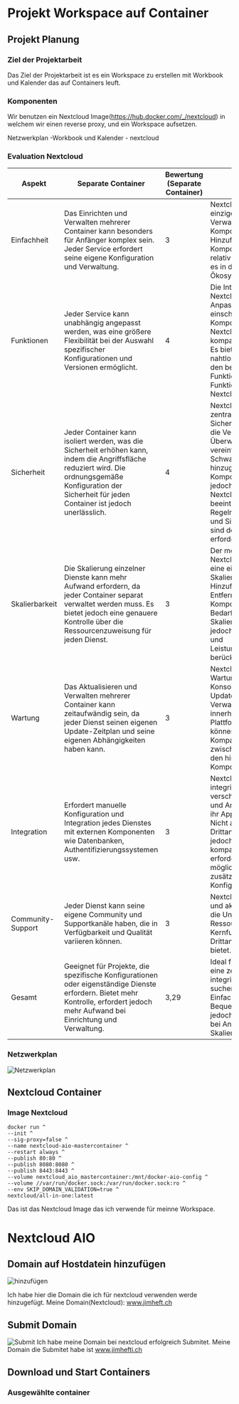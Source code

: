 # Projekt Workspace auf Container

## Projekt Planung 

### Ziel der Projektarbeit 
Das Ziel der Projektarbeit ist es ein Workspace zu erstellen mit Workbook und Kalender das auf Containers leuft.

### Komponenten 
Wir benutzen ein Nextcloud Image(https://hub.docker.com/_/nextcloud) in welchem wir einen reverse proxy, und ein Workspace aufsetzen.

Netzwerkplan 
-Workbook und Kalender - nextcloud 

### Evaluation Nextcloud
| Aspekt            | Separate Container | Bewertung (Separate Container) | Nextcloud | Bewertung (Nextcloud) |
|-------------------|--------------------|-------------------------------|-----------|-----------------------|
| Einfachheit      | Das Einrichten und Verwalten mehrerer Container kann besonders für Anfänger komplex sein. Jeder Service erfordert seine eigene Konfiguration und Verwaltung. | 3 | Nextcloud bietet eine einzige Plattform zur Verwaltung mehrerer Komponenten. Das Hinzufügen neuer Komponenten kann relativ einfacher sein, da es in das Nextcloud-Ökosystem integriert ist. | 5 |
| Funktionen         | Jeder Service kann unabhängig angepasst werden, was eine größere Flexibilität bei der Auswahl spezifischer Konfigurationen und Versionen ermöglicht. | 4 | Die Integration mit Nextcloud kann die Anpassungsoptionen einschränken, da die Komponenten mit der Nextcloud-Umgebung kompatibel sein müssen. Es bietet jedoch eine nahtlose Integration mit den bestehenden Funktionen und Funktionalitäten von Nextcloud. | 3 |
| Sicherheit          | Jeder Container kann isoliert werden, was die Sicherheit erhöhen kann, indem die Angriffsfläche reduziert wird. Die ordnungsgemäße Konfiguration der Sicherheit für jeden Container ist jedoch unerlässlich. | 4 | Nextcloud bietet ein zentrales Sicherheitsmodell, das die Verwaltung und Überwachung vereinfachen kann. Schwachstellen in den hinzugefügten Komponenten könnten jedoch die gesamte Nextcloud-Instanz beeinträchtigen. Regelmäßige Updates und Sicherheitspatches sind dennoch erforderlich. | 3 |
| Skalierbarkeit       | Die Skalierung einzelner Dienste kann mehr Aufwand erfordern, da jeder Container separat verwaltet werden muss. Es bietet jedoch eine genauere Kontrolle über die Ressourcenzuweisung für jeden Dienst. | 3 | Der modulare Ansatz von Nextcloud ermöglicht eine einfachere Skalierbarkeit durch Hinzufügen oder Entfernen von Komponenten nach Bedarf. Bei der Skalierung müssen jedoch Kompatibilitäts- und Leistungsüberlegungen berücksichtigt werden. | 4 |
| Wartung       | Das Aktualisieren und Verwalten mehrerer Container kann zeitaufwändig sein, da jeder Dienst seinen eigenen Update-Zeitplan und seine eigenen Abhängigkeiten haben kann. | 3 | Nextcloud vereinfacht die Wartung durch Konsolidierung von Updates und Verwaltungsaufgaben innerhalb einer einzigen Plattform. Bei Updates können jedoch Kompatibilitätsprobleme zwischen Nextcloud und den hinzugefügten Komponenten auftreten. | 4 |
| Integration       | Erfordert manuelle Konfiguration und Integration jedes Dienstes mit externen Komponenten wie Datenbanken, Authentifizierungssystemen usw. | 3 | Nextcloud bietet eine integrierte Integration mit verschiedenen Diensten und Anwendungen durch ihr App-Ökosystem. Nicht alle Drittanbieterdienste sind jedoch mit Nextcloud kompatibel oder erfordern möglicherweise zusätzliche Konfiguration. | 4 |
| Community-Support | Jeder Dienst kann seine eigene Community und Supportkanäle haben, die in Verfügbarkeit und Qualität variieren können. | 3 | Nextcloud hat eine große und aktive Community, die Unterstützung und Ressourcen für sowohl Kernfunktionen als auch Drittanbieterintegrationen bietet. | 5 |
| Gesamt           | Geeignet für Projekte, die spezifische Konfigurationen oder eigenständige Dienste erfordern. Bietet mehr Kontrolle, erfordert jedoch mehr Aufwand bei Einrichtung und Verwaltung. | 3,29 | Ideal für Projekte, die eine zentrale Lösung mit integrierten Funktionen suchen. Bietet Einfachheit und Bequemlichkeit, kann jedoch Einschränkungen bei Anpassung und Skalierbarkeit haben. | 4,00 |
### Netzwerkplan

![Netzwerkplan](../Bilder/Netzwerkplan.PNG)


## Nextcloud Container

### Image Nextcloud
```
docker run ^
--init ^
--sig-proxy=false ^
--name nextcloud-aio-mastercontainer ^
--restart always ^
--publish 80:80 ^
--publish 8080:8080 ^
--publish 8443:8443 ^
--volume nextcloud_aio_mastercontainer:/mnt/docker-aio-config ^
--volume //var/run/docker.sock:/var/run/docker.sock:ro ^
--env SKIP_DOMAIN_VALIDATION=true ^
nextcloud/all-in-one:latest
```
Das ist das Nextcloud Image das ich verwende für meinne Workspace.

# Nextcloud AIO 

## Domain auf Hostdatein hinzufügen

![hinzufügen](../Bilder/Host-datei_brearbeitung.PNG)

Ich habe hier die Domain die ich für nextcloud verwenden werde hinzugefügt.
Meine Domain(Nextcloud): www.jimheft.ch

## Submit Domain

![Submit](../Bilder/Domain_Submit.PNG)
Ich habe meine Domain bei nextcloud erfolgreich Submitet.
Meine Domain die Submitet habe ist www.jimhefti.ch

## Download und Start Containers

### Ausgewählte container 

![]()
